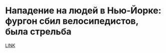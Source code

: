 # Нападение на людей в Нью-Йорке: фургон сбил велосипедистов, была стрельба



[LINK](https://varlamov.ru/2631413.html)